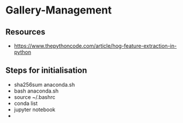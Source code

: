 # Gallery-Management

## Resources
- https://www.thepythoncode.com/article/hog-feature-extraction-in-python 


## Steps for initialisation
- sha256sum anaconda.sh
- bash anaconda.sh
- source ~/.bashrc
- conda list
- jupyter notebook
- 

